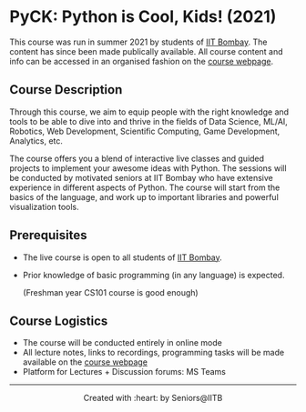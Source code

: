 # PyCK: Python is Cool, Kids! (2021)

This course was run in summer 2021 by students of [IIT Bombay](https://www.iitb.ac.in/). The content has since been made publically available. All course content and info can be accessed in an organised fashion on the [course webpage](https://www.notion.so/PyCK-Python-is-Cool-Kids-ceccf15a73824e4483c61f657b69347f).

## Course Description

Through this course, we aim to equip people with the right knowledge and tools to be able to dive into and thrive in the fields of Data Science, ML/AI, Robotics, Web Development, Scientific Computing, Game Development, Analytics, etc. 

The course offers you a blend of interactive live classes and guided projects to implement your awesome ideas with Python. The sessions will be conducted by motivated seniors at IIT Bombay who have extensive experience in different aspects of Python. The course will start from the basics of the language, and work up to important libraries and powerful visualization tools.

## Prerequisites

- The live course is open to all students of [IIT Bombay](https://www.iitb.ac.in/).
- Prior knowledge of basic programming (in any language) is expected.

    (Freshman year CS101 course is good enough)

## Course Logistics

- The course will be conducted entirely in online mode
- All lecture notes, links to recordings, programming tasks will be made available on the [course webpage](https://www.notion.so/PyCK-Python-is-Cool-Kids-ceccf15a73824e4483c61f657b69347f)
- Platform for Lectures + Discussion forums: MS Teams


***
<p align='center'>Created with :heart: by Seniors@IITB</p>